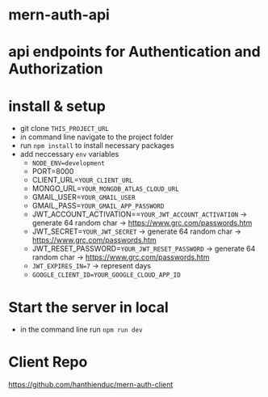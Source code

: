 # mern-auth-api

# api endpoints for Authentication and Authorization 

# install & setup 
- git clone `THIS_PROJECT_URL`
- in command line navigate to the project folder 
- run `npm install` to install necessary packages
- add neccessary `env` variables 
  - `NODE_ENV=development`
  - PORT=8000
  - CLIENT_URL=`YOUR_CLIENT_URL`
  - MONGO_URL=`YOUR_MONGDB_ATLAS_CLOUD_URL`
  - GMAIL_USER=`YOUR_GMAIL_USER`
  - GMAIL_PASS=`YOUR_GMAIL_APP_PASSWORD`
  - JWT_ACCOUNT_ACTIVATION==`YOUR_JWT_ACCOUNT_ACTIVATION` -> generate 64 random char -> https://www.grc.com/passwords.htm
  - JWT_SECRET=`YOUR_JWT_SECRET` -> generate 64 random char -> https://www.grc.com/passwords.htm
  - JWT_RESET_PASSWORD=`YOUR_JWT_RESET_PASSWORD` -> generate 64 random char -> https://www.grc.com/passwords.htm
  - `JWT_EXPIRES_IN=7` -> represent days
  - `GOOGLE_CLIENT_ID=YOUR_GOOGLE_CLOUD_APP_ID`
  
# Start the server in local
- in the command line run `npm run dev`

# Client Repo
https://github.com/hanthienduc/mern-auth-client
